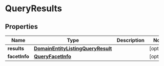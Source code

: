 
# QueryResults

## Properties
Name | Type | Description | Notes
------------ | ------------- | ------------- | -------------
**results** | [**DomainEntityListingQueryResult**](DomainEntityListingQueryResult.md) |  |  [optional]
**facetInfo** | [**QueryFacetInfo**](QueryFacetInfo.md) |  |  [optional]



